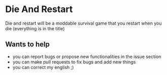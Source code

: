 # Die And Restart

Die and restart will be a moddable survival game that you restart when you die (everything is in the title)

## Wants to help

- you can report bugs or propose new functionalities in the issue section
- you can make pull requests to fix bugs and add new things
- you can correct my english ;)
